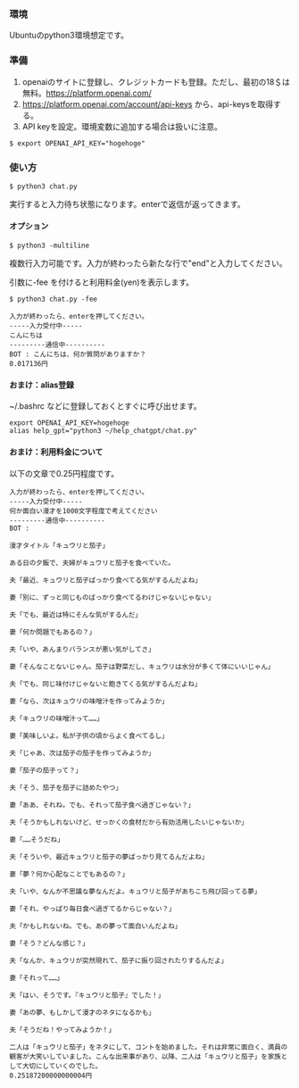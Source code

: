 ### 環境
Ubuntuのpython3環境想定です。

### 準備
1. openaiのサイトに登録し、クレジットカードも登録。ただし、最初の18＄は無料。https://platform.openai.com/
1. https://platform.openai.com/account/api-keys から、api-keysを取得する。
1. API keyを設定。環境変数に追加する場合は扱いに注意。
```
$ export OPENAI_API_KEY="hogehoge"
```

### 使い方

```
$ python3 chat.py
```
実行すると入力待ち状態になります。enterで返信が返ってきます。

#### オプション
```
$ python3 -multiline
```
複数行入力可能です。入力が終わったら新たな行で"end"と入力してください。

引数に-fee を付けると利用料金(yen)を表示します。
```
$ python3 chat.py -fee

入力が終わったら、enterを押してください。
-----入力受付中-----
こんにちは
---------通信中----------
BOT : こんにちは、何か質問がありますか？
0.017136円
```

#### おまけ：alias登録
~/.bashrc などに登録しておくとすぐに呼び出せます。
```
export OPENAI_API_KEY=hogehoge
alias help_gpt="python3 ~/help_chatgpt/chat.py"
```

#### おまけ：利用料金について
以下の文章で0.25円程度です。
```
入力が終わったら、enterを押してください。
-----入力受付中-----
何か面白い漫才を1000文字程度で考えてください
---------通信中----------
BOT : 

漫才タイトル「キュウリと茄子」

ある日の夕飯で、夫婦がキュウリと茄子を食べていた。

夫「最近、キュウリと茄子ばっかり食べてる気がするんだよね」

妻「別に、ずっと同じものばっかり食べてるわけじゃないじゃない」

夫「でも、最近は特にそんな気がするんだ」

妻「何か問題でもあるの？」

夫「いや、あんまりバランスが悪い気がしてさ」

妻「そんなことないじゃん。茄子は野菜だし、キュウリは水分が多くて体にいいじゃん」

夫「でも、同じ味付けじゃないと飽きてくる気がするんだよね」

妻「なら、次はキュウリの味噌汁を作ってみようか」

夫「キュウリの味噌汁って……」

妻「美味しいよ。私が子供の頃からよく食べてるし」

夫「じゃあ、次は茄子の茄子を作ってみようか」

妻「茄子の茄子って？」

夫「そう、茄子を茄子に詰めたやつ」

妻「ああ、それね。でも、それって茄子食べ過ぎじゃない？」

夫「そうかもしれないけど、せっかくの食材だから有効活用したいじゃないか」

妻「……そうだね」

夫「そういや、最近キュウリと茄子の夢ばっかり見てるんだよね」

妻「夢？何か心配なことでもあるの？」

夫「いや、なんか不思議な夢なんだよ。キュウリと茄子があちこち飛び回ってる夢」

妻「それ、やっぱり毎日食べ過ぎてるからじゃない？」

夫「かもしれないね。でも、あの夢って面白いんだよね」

妻「そう？どんな感じ？」

夫「なんか、キュウリが突然現れて、茄子に振り回されたりするんだよ」

妻「それって……」

夫「はい、そうです。『キュウリと茄子』でした！」

妻「あの夢、もしかして漫才のネタになるかも」

夫「そうだね！やってみようか！」

二人は「キュウリと茄子」をネタにして、コントを始めました。それは非常に面白く、満員の観客が大笑いしていました。こんな出来事があり、以降、二人は「キュウリと茄子」を家族として大切にしていくのでした。
0.25187200000000004円
```